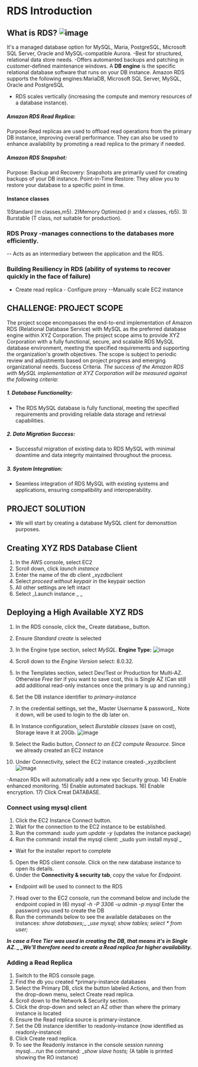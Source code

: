# RDS Introduction
## What is RDS?  ![image](https://github.com/Irene890/Cloud-Tasks/assets/133228414/83e30a38-048b-491e-b333-cac56e7b1c9e) 
It's a managed database option for MySQL, Maria, PostgreSQL, Microsoft SQL Server, Oracle and MySQL-compatible Aurora. -Best for structured, relational data store needs. -Offers automanted backups and patching in customer-defined maintenance windows.
A **DB engine** is the specific relational database software that runs on your DB instance.
Amazon RDS supports the following engines:MariaDB, Microsoft SQL Server, MySQL, Oracle and PostgreSQL
- RDS scales vertically (increasing the compute and memory resources of a database instance).

##### Amazon RDS Read Replica:
Purpose:Read replicas are used to offload read operations from the primary DB instance, improving overall performance.
They can also be used to enhance availability by promoting a read replica to the primary if needed.

##### Amazon RDS Snapshot:
Purpose: Backup and Recovery: Snapshots are primarily used for creating backups of your DB instance.
Point-in-Time Restore: They allow you to restore your database to a specific point in time.

#### Instance classes
1)Standard (m classes,m5).
2)Memory Optimized (r and x classes, rb5).
3) Burstable (T class, not suitable for production).

### RDS Proxy -manages connections to the databases more efficiently.
-- Acts as an intermediary between the application and the RDS.

### Building Resiliency in RDS (ability of systems to recover quickly in the face of failure)
- Create read replica   - Configure proxy   --Manually scale EC2 instance

## CHALLENGE: PROJECT SCOPE
The project scope encompasses the end-to-end implementation of Amazon RDS (Relational Database Service) with MySQL as the preferred database engine within XYZ Corporation.
The project scope aims to provide XYZ Corporation with a fully functional, secure, and scalable RDS MySQL database environment, meeting the specified requirements and
supporting the organization's growth objectives. The scope is subject to periodic review and adjustments based on project progress and emerging organizational needs.
Success Criteria.
_The success of the Amazon RDS with MySQL implementation at XYZ Corporation will be measured against the following criteria:_
##### 1. Database Functionality:
- The RDS MySQL database is fully functional, meeting the specified requirements and providing reliable data storage and retrieval capabilities.
##### 2. Data Migration Success:
- Successful migration of existing data to RDS MySQL with minimal downtime and data integrity maintained throughout the process.
##### 3. System Integration:
- Seamless integration of RDS MySQL with existing systems and applications, ensuring compatibility and interoperability.

## PROJECT SOLUTION
- We will start by creating a database MySQL client for demonsttion purposes.

## Creating XYZ RDS Database Client
1) In the AWS console, select EC2
2) Scroll down, click _launch instance_
3) Enter the name of the db client _xyzdbclient
4) Select _proceed without keypair_ in the keypair section
5) All other settings are left intact
6) Select _Launch instance _
_
## Deploying a High Available XYZ RDS 
1) In the RDS console, click the_ Create database_ button.
2) Ensure _Standard create_ is selected
3) In the Engine type section, select _MySQL_.
**Engine Type:**
  ![image](https://github.com/Irene890/Cloud-Tasks/assets/133228414/7c985e14-d879-4ad5-8188-4c2f4e102492)

5) Scroll down to the _Engine Version_ select: 8.0.32. 
6) In the Templates section, select Dev/Test or Production for Multi-AZ. Otherwise _Free tier_ if you want to save cost, this is Single AZ (Can still add additional read-only instances once the primary is up and running.)
7) Set the DB instance identifier to _primary-instance_
8) In the credential settings, set the_ Master Username & password_. Note it down, will be used to login to the db later on.
9) In Instance configuration, select _Burstable classes_ (save on cost), Storage leave it at 20Gb.
![image](https://github.com/Irene890/Cloud-Tasks/assets/133228414/e676284d-4ce4-4ab5-8e17-447a45ade0b9)

11) Select the Radio button, _Connect to an EC2 compute Resource_. Since we already created an EC2 instance 
12) Under Connectivity, select the EC2 instance created-_xyzdbclient
![image](https://github.com/Irene890/Cloud-Tasks/assets/133228414/51b14f4d-ccb4-41cf-9423-446f411d9df3)

-Amazon RDs will automatically add a new vpc Security group.
14) Enable enhanced monitoring.
15) Enable automated backups.
16) Enable encryption.
17) Click Creat DATABASE.


### Connect using mysql client
1)	Click the EC2 Instance Connect button.
2)	Wait for the connection to the EC2 instance to be established.
3)	Run the command: _sudo yum update -y_ (updates the instance package)
4)	Run the command: install the mysql client: _sudo yum install mysql	_
- Wait for the installer report to complete
5) Open the RDS client console. Click on the new database instance to open its details.
6) Under the **Connectivity & security tab**, copy the value for _Endpoint_.
- Endpoint will be used to connect to the RDS
7) Head over to the EC2 console, run the command below and include the endpoint copied in (6)
_mysql -h <RDS Endpoint Value> -P 3306 -u admin -p	mysql_ 
Enter the password you used to create the DB
8) Run the commands below to see the available databases on the instances:
_show databases;__
__use mysql;_
_show tables;_
_select * from user;_

_**In case a Free Tier was used in creating the DB, that means it's in Single AZ. _
_We'll therefore need to create a Read replica for higher availability.**_

### Adding a Read Replica
1) Switch to the RDS console page.
2) Find the db you created *primary-instance databases 
3) Select the Primary DB, click the button labeled Actions, and then from the drop-down menu, select Create read replica.
4) Scroll down to the Network & Security section.
5) Click the drop-down and select an AZ other than where the primary instance is located
6) Ensure the Read replica source is primary-instance.
7) Set the DB instance identifier to readonly-instance (now identified as readonly-instance)
8) Click Create read replica.	
9) To see the Readonly instance in the console session running mysql....run the command:
__show slave hosts;_ (A table is printed showing the RO instance)
